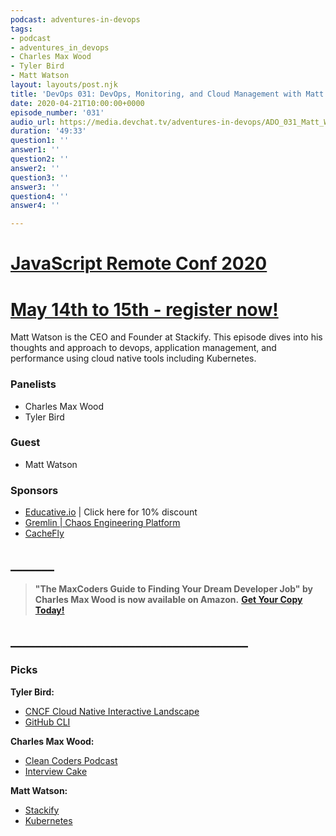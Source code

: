 ```yaml
---
podcast: adventures-in-devops
tags:
- podcast
- adventures_in_devops
- Charles Max Wood
- Tyler Bird
- Matt Watson
layout: layouts/post.njk
title: 'DevOps 031: DevOps, Monitoring, and Cloud Management with Matt Watson'
date: 2020-04-21T10:00:00+0000
episode_number: '031'
audio_url: https://media.devchat.tv/adventures-in-devops/ADO_031_Matt_Watson.mp3
duration: '49:33'
question1: ''
answer1: ''
question2: ''
answer2: ''
question3: ''
answer3: ''
question4: ''
answer4: ''

---
```

# [JavaScript Remote Conf 2020](https://devchat.tv/conferences/javascript-remote-2020/ "JavaScript Remote Conf 2020")

# [May 14th to 15th - register now!](https://devchat.tv/conferences/javascript-remote-2020/ "JavaScript Remote Conf 2020")

Matt Watson is the CEO and Founder at Stackify. This episode dives into his thoughts and approach to devops, application management, and performance using cloud native tools including Kubernetes.

### **Panelists**

* Charles Max Wood
* Tyler Bird

### **Guest**

* Matt Watson

### **Sponsors**

* [Educative.io](http://educative.io/) | Click here for 10% discount
* [Gremlin | Chaos Engineering Platform](https://www.gremlin.com/?utm_source=adevchattv&utm_medium=banner&utm_campaign=2021_q1_adventures_in_devops)
* [CacheFly](https://www.cachefly.com/)

## **_______**

> **"The MaxCoders Guide to Finding Your Dream Developer Job" by Charles Max Wood is now available on Amazon.** [**Get Your Copy Today!**](https://www.amazon.com/gp/product/B081MBL5C9/ref=as_li_ss_tl?ie=UTF8&linkCode=sl1&tag=devchattv-20&linkId=9d61363241636e2546ef46abba198746&language=en_US)

## **______________________________________**

### **Picks**

**Tyler Bird:**

* [CNCF Cloud Native Interactive Landscape](https://landscape.cncf.io/)
* [GitHub CLI](https://cli.github.com/)

**Charles Max Wood:**

* [Clean Coders Podcast](https://devchat.tv/clean-coders)
* [Interview Cake](https://interviewcake.com/?utm_source=devchattv)

**Matt Watson:**

* [Stackify](https://stackify.com/retrace-code-profiling/)
* [Kubernetes](https://en.wikipedia.org/wiki/Kubernetes)
